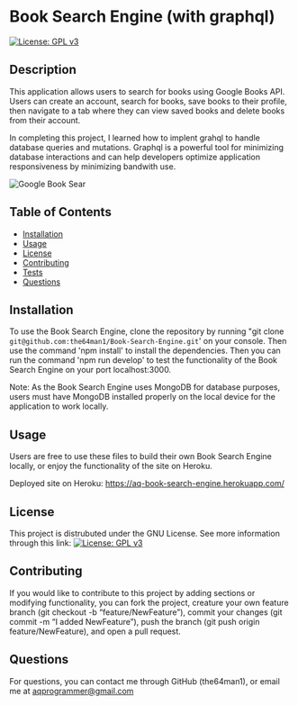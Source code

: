# Book Search Engine (with graphql)
[![License: GPL v3](https://img.shields.io/badge/License-GPLv3-blue.svg)](https://www.gnu.org/licenses/gpl-3.0)

## Description
    
This application allows users to search for books using Google Books API. Users can create an account, search for books, save books to their profile, then navigate to a tab where they can view saved books and delete books from their account.

In completing this project, I learned how to implent grahql to handle database queries and mutations. Graphql is a powerful tool for minimizing database interactions and can help developers optimize application responsiveness by minimizing bandwith use.

![Google Book Sear](https://user-images.githubusercontent.com/74144055/127591212-4f636cef-ee5e-4e18-b784-798d0732fc1b.png)
   
## Table of Contents
    
- [Installation](#installation)
- [Usage](#usage)
- [License](#license)
- [Contributing](#contributing)
- [Tests](#tests)
- [Questions](#questions)
    
## Installation
    
To use the Book Search Engine, clone the repository by running "git clone `git@github.com:the64man1/Book-Search-Engine.git`' on your console. Then use the command 'npm install' to install the dependencies. Then you can run the command 'npm run develop' to test the functionality of the Book Search Engine on your port localhost:3000. 

Note: As the Book Search Engine uses MongoDB for database purposes, users must have MongoDB installed properly on the local device for the application to work locally.

## Usage
    
Users are free to use these files to build their own Book Search Engine locally, or enjoy the functionality of the site on Heroku.

Deployed site on Heroku: https://aq-book-search-engine.herokuapp.com/
    
## License
    
This project is distrubuted under the GNU License. See more information through this link: [![License: GPL v3](https://img.shields.io/badge/License-GPLv3-blue.svg)](https://www.gnu.org/licenses/gpl-3.0)
    
## Contributing
    
If you would like to contribute to this project by adding sections or modifying functionality, you can fork the project, creature your own feature branch (git checkout -b “feature/NewFeature”), commit your changes (git commit -m “I added NewFeature”), push the branch (git push origin feature/NewFeature), and open a pull request.
    
## Questions
    
For questions, you can contact me through GitHub (the64man1), or email me at aqprogrammer@gmail.com
